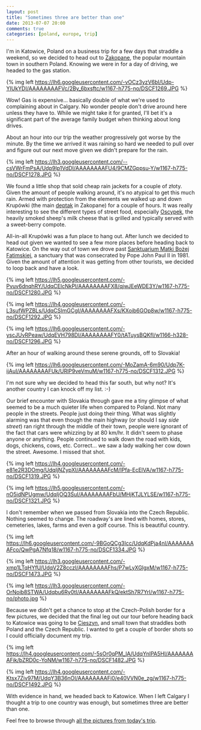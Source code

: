```yaml
---
layout: post
title: "Sometimes three are better than one"
date: 2013-07-07 20:00
comments: true
categories: [poland, europe, trip]
---
```


I'm in Katowice, Poland on a business trip for a few days that straddle a weekend, so we decided to head out to [Zakopane](http://en.wikipedia.org/wiki/Zakopane), the popular mountain town in southern Poland. Knowing we were in for a day of driving, we headed to the gas station.

{% img left https://lh6.googleusercontent.com/-vOCz3yzV6bI/Udp-YIUkYDI/AAAAAAAAFVc/2By_6bxsftc/w1167-h775-no/DSCF1269.JPG %}

Wow! Gas is expensive... basically double of what we're used to complaining about in Calgary. No wonder people don't drive around here unless they have to. While we might take it for granted, I'll bet it's a significant part of the average family budget when thinking about long drives.

About an hour into our trip the weather progressively got worse by the minute. By the time we arrived it was raining so hard we needed to pull over and figure out our next move given we didn't prepare for the rain.

{% img left https://lh3.googleusercontent.com/--csVWrFmPsA/Udp9Ip1VdDI/AAAAAAAAFU4/9CMZGppsu-Y/w1167-h775-no/DSCF1278.JPG %}

We found a little shop that sold cheap rain jackets for a couple of złoty. Given the amount of people walking around, it's no atypical to get this much rain. Armed with protection from the elements we walked up and down Krupówki (the main [deptak](http://pl.wikipedia.org/wiki/Ulica_Krup%C3%B3wki_w_Zakopanem) in Zakopane) for a couple of hours. It was really interesting to see the different types of street food, especially [Oscypek](http://en.wikipedia.org/wiki/Oscypek), the heavily smoked sheep's milk cheese that is grilled and typically served with a sweet-berry compote.

All-in-all Krupówki was a fun place to hang out. After lunch we decided to head out given we wanted to see a few more places before heading back to Katowice. On the way out of town we drove past [Sanktuarium Matki Bożej Fatimskiej](http://pl.wikipedia.org/wiki/Sanktuarium_Matki_Bo%C5%BCej_Fatimskiej_w_Zakopanem), a sanctuary that was consecrated by Pope John Paul II in 1981. Given the amount of attention it was getting from other tourists, we decided to loop back and have a look.

{% img left https://lh5.googleusercontent.com/-Pvuv6dnqhRY/UdqCElcNkPI/AAAAAAAAFX8/qjwJEeWDE3Y/w1167-h775-no/DSCF1280.JPG %}

{% img left https://lh4.googleusercontent.com/-L3sufWPZBLs/UdqCSImGCgI/AAAAAAAAFXs/KXoib6GOp8w/w1167-h775-no/DSCF1292.JPG %}

{% img left https://lh6.googleusercontent.com/-yscJUvRPeaw/UdqEVH798DI/AAAAAAAAFY0/tATuysBQKfI/w1166-h328-no/DSCF1296.JPG %}

After an hour of walking around these serene grounds, off to Slovakia!

{% img left https://lh6.googleusercontent.com/-MoZamA-6m90/Udp7K-ijAuI/AAAAAAAAFUk/URlP9veVmuM/w1167-h775-no/DSCF1312.JPG %}

I'm not sure why we decided to head this far south, but why not? It's another country I can knock off my list. :-)

Our brief encounter with Slovakia through gave me a tiny glimpse of what seemed to be a much quieter life when compared to Poland. Not many people in the streets. People just doing their thing. What was slightly alarming was that even though the main highway (or should I say *side street*) ran right through the middle of their town, people were ignorant of the fact that cars were whizzing by at 80 km/hr. It didn't seem to phase anyone or anything. People continued to walk down the road with kids, dogs, chickens, cows, etc. Correct... we saw a lady walking her cow down the street. Awesome. I missed that shot.

{% img left https://lh4.googleusercontent.com/-e81e2R3DOmg/UdqIjNZypXI/AAAAAAAAFcM/IPfa-EcElVA/w1167-h775-no/DSCF1319.JPG %}

{% img left https://lh5.googleusercontent.com/-nO5idNPUgmw/UdqIjOQ3SuI/AAAAAAAAFbU/MHjKTJLYLSE/w1167-h775-no/DSCF1321.JPG %}

I don't remember when we passed from Slovakia into the Czech Republic. Nothing seemed to change. The roadway's are lined with homes, stores, cemeteries, lakes, farms and even a golf course. This is beautiful country.

{% img left https://lh6.googleusercontent.com/-9BGoQCg3Icc/UdqKdPja4nI/AAAAAAAAFco/QwPgA7Nfq18/w1167-h775-no/DSCF1334.JPG %}

{% img left https://lh3.googleusercontent.com/-xmp1LTqHYfU/UdqV2Z8cczI/AAAAAAAAFhs/P7wLyXGlgxM/w1167-h775-no/DSCF1473.JPG %}

{% img left https://lh3.googleusercontent.com/-OrNoib8STWA/Udqbu6Ry0tI/AAAAAAAAFkQ/ektSh7R7YrI/w1167-h775-no/photo.jpg %}

Because we didn't get a chance to stop at the Czech-Polish border for a few pictures, we decided that the final leg out our tour before heading back to Katowice was going to be [Cieszyn](http://en.wikipedia.org/wiki/Cieszyn), and small town that straddles both Poland and the Czech Republic. I wanted to get a couple of border shots so I could officially document my trip.

{% img left https://lh4.googleusercontent.com/-5sOr0qPM_lA/UdqYnIPA5HI/AAAAAAAAFik/bZRD0c-YoNM/w1167-h775-no/DSCF1482.JPG %}

{% img left https://lh4.googleusercontent.com/-Ktsx7Ziv97M/UdqY3B36nOI/AAAAAAAAFi0/e40VVN0e_zg/w1167-h775-no/DSCF1492.JPG %}

With evidence in hand, we headed back to Katowice. When I left Calgary I thought a trip to one country was enough, but sometimes three are better than one.

Feel free to browse through [all the pictures from today's trip](https://plus.google.com/photos/106813386163068618139/albums/5898162083868783985?authkey=CKCb8LWVt-bkNQ).
